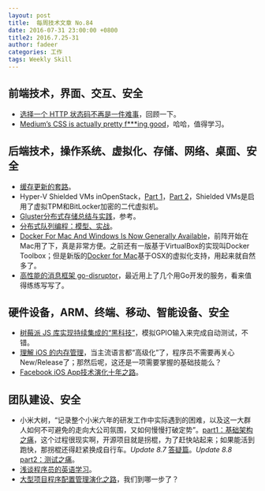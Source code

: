 ```yaml
---
layout: post
title:  每周技术文章 No.84
date: 2016-07-31 23:00:00 +0800
title2: 2016.7.25-31
author: fadeer
categories: 工作
tags: Weekly Skill
---
```


前端技术，界面、交互、安全
----
* [选择一个 HTTP 状态码不再是一件难事](http://www.zcfy.cc/article/choosing-an-http-status-code-stop-making-it-hard-8211-racksburg-904.html)，回顾一下。
* [Medium’s CSS is actually pretty f***ing good](https://medium.com/@fat/mediums-css-is-actually-pretty-fucking-good-b8e2a6c78b06#.dprroa11p)，哈哈，值得学习。

后端技术，操作系统、虚拟化、存储、网络、桌面、安全
----
* [缓存更新的套路](http://coolshell.cn/articles/17416.html)。
* Hyper-V Shielded VMs inOpenStack，[Part 1](https://cloudbase.it/hyperv-shielded-vms-part-1/)，[Part 2](https://cloudbase.it/hyper-v-shielded-vms-part-2/)，Shielded VMs是启用了虚拟TPM和BitLocker加密的二代虚拟机。
* [Gluster分布式存储总结与实践](http://cmdschool.blog.51cto.com/2420395/1828450)，参考。
* [分布式队列编程：模型、实战](http://tech.meituan.com/distributed_queue_based_programming.html)。
* [Docker For Mac And Windows Is Now Generally Available](https://blog.docker.com/2016/07/docker-for-mac-and-windows-production-ready/)，前阵开始在Mac用了下，真是非常方便。之前还有一版基于VirtualBox的实现叫Docker Toolbox；但是新版的[Docker for Mac](https://docs.docker.com/docker-for-mac/)基于OSX的虚拟化支持，用起来就自然多了。
* [高性能的消息框架 go-disruptor](http://colobu.com/2016/07/22/using-go-disruptor/)，最近用上了几个用Go开发的服务，看来值得练练写写了。

硬件设备，ARM、终端、移动、智能设备、安全
----
* [树莓派 JS 库实现持续集成的“黑科技”](https://www.h5jun.com/post/pi-and-tdd.html)，模拟GPIO输入来完成自动测试，不错。
* [理解 iOS 的内存管理](http://blog.devtang.com/2016/07/30/ios-memory-management/)，当主流语言都“高级化”了，程序员不需要再关心New/Release了；那然后呢，这还是一项需要掌握的基础技能么？
* [Facebook iOS App技术演化十年之路](http://mp.weixin.qq.com/s?__biz=MjM5MDE0Mjc4MA==&mid=2650993357&idx=1&sn=51683b149e4c29e0095a33161511cafb)。

团队建设、安全
----
* 小米大树，“记录整个小米六年的研发工作中实际遇到的困难，以及这一大群人如何不可避免的走向大公司氛围，又如何慢慢打破定势”。[part1：基础架构之痛](http://2014.54chen.com/blog/2016/07/29/mi/)，这个过程很现实啊，开源项目就是拐棍，为了赶快站起来；如果能活到跑快，那拐棍还得赶紧换成自行车。*Update 8.7* [答疑篇](http://2014.54chen.com/blog/2016/08/01/mi1-dot-5/)。*Update 8.8* [part2：测试之痛](http://2014.54chen.com/blog/2016/08/06/mi2/)。
* [浅谈程序员的英语学习](http://www.cnblogs.com/haoyifei/p/5687235.html)。
* [大型项目程序配置管理演化之路](http://insights.thoughtworkers.org/large-project-configuration-management/)，我们到哪一步了？



